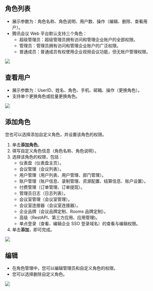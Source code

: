 ## 角色列表
- 展示参数为：角色名称、角色说明、用户数、操作（编辑、删除、查看用户）。
- 腾讯会议 Web 平台默认支持三个角色：
	- 超级管理员：超级管理员拥有访问和管理企业账户的全部权限。
	- 管理员：管理员拥有访问和管理企业账户的广泛权限。
	- 普通成员：普通成员有权使用企业视频会议功能，但无账户管理权限。

![](https://qcloudimg.tencent-cloud.cn/raw/e677420b5324552a0b895708387cca8e.png)

## 查看用户
- 展示参数为：UserID、姓名、角色、手机、邮箱、操作（更换角色）。
- 支持单个更换角色或批量更换角色。

![](https://qcloudimg.tencent-cloud.cn/raw/f9fa3f3e5ba085224bfa9e88f97c26d2.png)

## 添加角色
您也可以选择添加自定义角色，并设置该角色的权限。
1. 单击**添加角色**。
2. 填写自定义角色信息（角色名称、角色说明）。
3. 选择该角色的权限，包括：
	- 仪表盘（仪表盘主页）。
	- 会议管理（会议列表）。
	- 用户管理（用户列表、用户管理、部门管理）。
	- 账户管理（账户信息、录制管理、资源配置、结算信息、账户设置）。
	- 付费管理（订单管理、订单提现）。
	- 管理员日志（日志列表）。
	- 会议室管理（会议室管理）。
	- 会议室连接器（会议室连接器）。
	- 企业品牌（会议品牌定制、Rooms 品牌定制）。
	- 高级（RestAPI、第三方应用、应用管理)。
	- 单点登录（查看、编辑企业 SSO 登录域名）的查看与编辑权限。
4. 单击**添加**，即可完成。

![](https://qcloudimg.tencent-cloud.cn/raw/d2dcede88738a601f3cb74db17778e99.png)

## 编辑
- 在角色管理中，您可以编辑管理员和自定义角色的权限。
- 您可以选择删除自定义角色。

![](https://qcloudimg.tencent-cloud.cn/raw/d6be019c68474ed23ddcaaa8c9adf31b.png)
